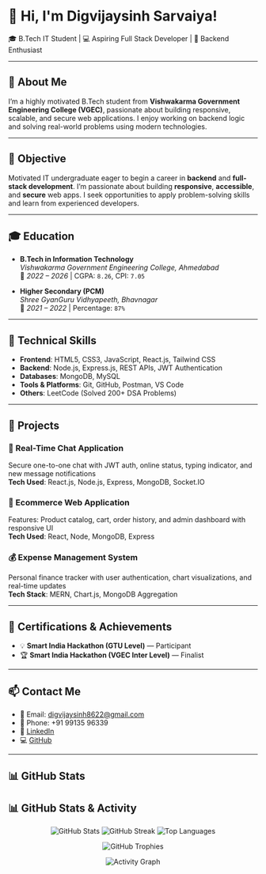 # 👋 Hi, I'm Digvijaysinh Sarvaiya!

🎓 B.Tech IT Student | 💻 Aspiring Full Stack Developer | 🔐 Backend Enthusiast

---

## 📌 About Me

I’m a highly motivated B.Tech student from **Vishwakarma Government Engineering College (VGEC)**, passionate about building responsive, scalable, and secure web applications. I enjoy working on backend logic and solving real-world problems using modern technologies.

---

## 🎯 Objective

Motivated IT undergraduate eager to begin a career in **backend** and **full-stack development**. I’m passionate about building **responsive**, **accessible**, and **secure** web apps. I seek opportunities to apply problem-solving skills and learn from experienced developers.

---

## 🎓 Education

- **B.Tech in Information Technology**  
  *Vishwakarma Government Engineering College, Ahmedabad*  
  📅 *2022 – 2026* | CGPA: `8.26`, CPI: `7.05`

- **Higher Secondary (PCM)**  
  *Shree GyanGuru Vidhyapeeth, Bhavnagar*  
  📅 *2021 – 2022* | Percentage: `87%`

---

## 💼 Technical Skills

- **Frontend**: HTML5, CSS3, JavaScript, React.js, Tailwind CSS  
- **Backend**: Node.js, Express.js, REST APIs, JWT Authentication  
- **Databases**: MongoDB, MySQL  
- **Tools & Platforms**: Git, GitHub, Postman, VS Code  
- **Others**: LeetCode (Solved 200+ DSA Problems)

---

## 🚀 Projects

### 📲 Real-Time Chat Application  
Secure one-to-one chat with JWT auth, online status, typing indicator, and new message notifications  
**Tech Used**: React.js, Node.js, Express, MongoDB, Socket.IO  

### 🛒 Ecommerce Web Application  
Features: Product catalog, cart, order history, and admin dashboard with responsive UI  
**Tech Used**: React, Node, MongoDB, Express  

### 💰 Expense Management System  
Personal finance tracker with user authentication, chart visualizations, and real-time updates  
**Tech Stack**: MERN, Chart.js, MongoDB Aggregation

---

## 🏅 Certifications & Achievements

- 💡 **Smart India Hackathon (GTU Level)** — Participant  
- 🏆 **Smart India Hackathon (VGEC Inter Level)** — Finalist

---

## 📫 Contact Me

- 📧 Email: [digvijaysinh8622@gmail.com](mailto:digvijaysinh8622@gmail.com)  
- 📱 Phone: +91 99135 96339  
- 💼 [LinkedIn](https://www.linkedin.com/in/your-profile-url)  
- 💻 [GitHub](https://github.com/digvijaysinh12)

---

## 📊 GitHub Stats

## 📊 GitHub Stats & Activity

<p align="center">
  <img src="https://github-readme-stats.vercel.app/api?username=digvijaysinh12&show_icons=true&theme=radical" alt="GitHub Stats" />
  <img src="https://github-readme-streak-stats.herokuapp.com/?user=digvijaysinh12&theme=radical" alt="GitHub Streak" />
  <img src="https://github-readme-stats.vercel.app/api/top-langs/?username=digvijaysinh12&layout=compact&theme=radical" alt="Top Languages" />
</p>

<p align="center">
  <img src="https://github-profile-trophy.vercel.app/?username=digvijaysinh12&theme=radical&row=2&column=4" alt="GitHub Trophies" />
</p>

<p align="center">
  <img src="https://github-readme-activity-graph.cyclic.app/graph?username=digvijaysinh12&theme=github-compact" alt="Activity Graph" />
</p>

